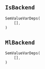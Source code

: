 ## `IsBackend`

```rust
SemValueVarDeps(
    [],
)
```

## `MlBackend`

```rust
SemValueVarDeps(
    [],
)
```
